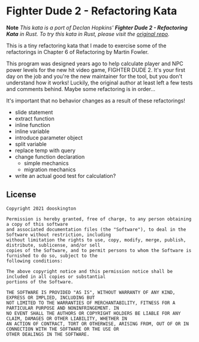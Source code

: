 # Fighter Dude 2 - Refactoring Kata

**Note** _This kata is a port of Declan Hopkins' **Fighter Dude 2 - Refactoring Kata** in Rust. To try this kata in
Rust, please visit the [original repo](https://github.com/Dooskington/FighterDude2-RefactoringKata)._

This is a tiny refactoring kata that I made to exercise some of the refactorings in Chapter 6 of Refactoring by Martin
Fowler.

This program was designed years ago to help calculate player and NPC power levels for the new hit video game, FIGHTER
DUDE 2. It's your first day on the job and you're the new maintainer for the tool, but you don't understand how it
works!
Luckily, the original author at least left a few tests and comments behind. Maybe some refactoring is in order...

It's important that no behavior changes as a result of these refactorings!

- slide statement
- extract function
- inline function
- inline variable
- introduce parameter object
- split variable
- replace temp with query
- change function declaration
    - simple mechanics
    - migration mechanics
- write an actual good test for calculation?

## License
```
Copyright 2021 dooskington

Permission is hereby granted, free of charge, to any person obtaining a copy of this software
and associated documentation files (the "Software"), to deal in the Software without restriction, including
without limitation the rights to use, copy, modify, merge, publish, distribute, sublicense, and/or sell
copies of the Software, and to permit persons to whom the Software is furnished to do so, subject to the
following conditions:

The above copyright notice and this permission notice shall be included in all copies or substantial
portions of the Software.

THE SOFTWARE IS PROVIDED "AS IS", WITHOUT WARRANTY OF ANY KIND, EXPRESS OR IMPLIED, INCLUDING BUT
NOT LIMITED TO THE WARRANTIES OF MERCHANTABILITY, FITNESS FOR A PARTICULAR PURPOSE AND NONINFRINGEMENT. IN
NO EVENT SHALL THE AUTHORS OR COPYRIGHT HOLDERS BE LIABLE FOR ANY CLAIM, DAMAGES OR OTHER LIABILITY, WHETHER IN
AN ACTION OF CONTRACT, TORT OR OTHERWISE, ARISING FROM, OUT OF OR IN CONNECTION WITH THE SOFTWARE OR THE USE OR
OTHER DEALINGS IN THE SOFTWARE.
```
